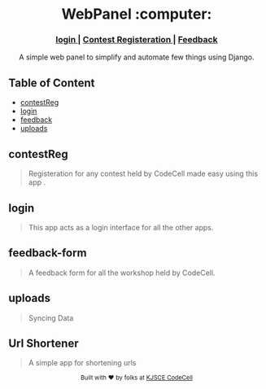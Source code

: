 <div align="center">
        <h1 align="center">WebPanel :computer: </h1>
        <h3>
                <a href="#"> login </a>
                <span> | </span>
                <a href="#"> Contest Registeration </a>
                <span> | </span>
                <a href="#"> Feedback </a>
        </h3>
        A simple web panel to simplify and automate few things using Django.
</div>

## Table of Content

- [contestReg](#contestReg)
- [login](#login)
- [feedback](#feedback-form)
- [uploads](#uploads)

## contestReg
> Registeration for any contest held by CodeCell made easy using this app .

## login
> This app acts as a login interface for all the other apps.

## feedback-form
> A feedback form for all the workshop held by CodeCell.

## uploads
> Syncing Data

## Url Shortener
> A simple app for shortening urls

<div align="center">
        <sub>Built with ❤︎ by folks at
        <a href="https://http://kjscecodecell.com">KJSCE CodeCell </a>
</div>
